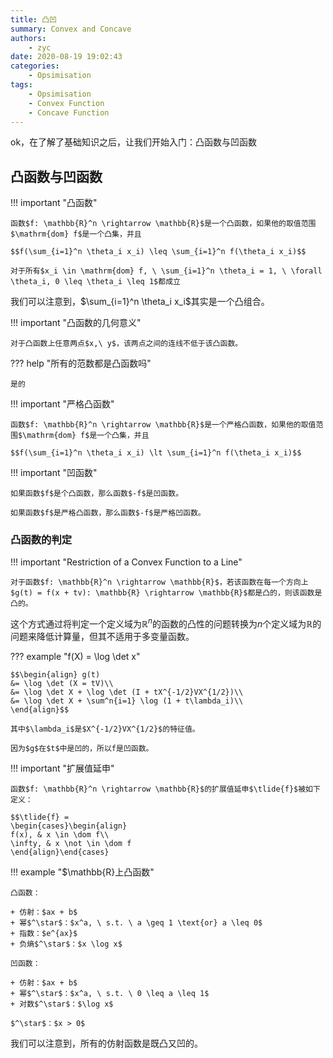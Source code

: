 ```yaml
---
title: 凸凹
summary: Convex and Concave
authors:
    - zyc
date: 2020-08-19 19:02:43
categories:
    - Opsimisation
tags:
    - Opsimisation
    - Convex Function
    - Concave Function
---
```


ok，在了解了基础知识之后，让我们开始入门：凸函数与凹函数

## 凸函数与凹函数

!!! important "凸函数"

    函数$f: \mathbb{R}^n \rightarrow \mathbb{R}$是一个凸函数，如果他的取值范围$\mathrm{dom} f$是一个凸集，并且

    $$f(\sum_{i=1}^n \theta_i x_i) \leq \sum_{i=1}^n f(\theta_i x_i)$$

    对于所有$x_i \in \mathrm{dom} f, \ \sum_{i=1}^n \theta_i = 1, \ \forall \theta_i, 0 \leq \theta_i \leq 1$都成立

我们可以注意到，$\sum_{i=1}^n \theta_i x_i$其实是一个凸组合。

!!! important "凸函数的几何意义"

    对于凸函数上任意两点$x,\ y$，该两点之间的连线不低于该凸函数。

??? help "所有的范数都是凸函数吗"

    是的

!!! important "严格凸函数"

    函数$f: \mathbb{R}^n \rightarrow \mathbb{R}$是一个严格凸函数，如果他的取值范围$\mathrm{dom} f$是一个凸集，并且

    $$f(\sum_{i=1}^n \theta_i x_i) \lt \sum_{i=1}^n f(\theta_i x_i)$$

!!! important "凹函数"

    如果函数$f$是个凸函数，那么函数$-f$是凹函数。

    如果函数$f$是严格凸函数，那么函数$-f$是严格凹函数。

### 凸函数的判定

!!! important "Restriction of a Convex Function to a Line"

    对于函数$f: \mathbb{R}^n \rightarrow \mathbb{R}$，若该函数在每一个方向上$g(t) = f(x + tv): \mathbb{R} \rightarrow \mathbb{R}$都是凸的，则该函数是凸的。

这个方式通过将判定一个定义域为$\mathbb{R}^n$的函数的凸性的问题转换为$n$个定义域为$\mathbb{R}$的问题来降低计算量，但其不适用于多变量函数。

??? example "f(X) = \log \det x"

    $$\begin{align} g(t) 
    &= \log \det (X = tV)\\
    &= \log \det X + \log \det (I + tX^{-1/2}VX^{1/2})\\
    &= \log \det X + \sum^n{i=1} \log (1 + t\lambda_i)\\
    \end{align}$$

    其中$\lambda_i$是$X^{-1/2}VX^{1/2}$的特征值。

    因为$g$在$t$中是凹的，所以f是凹函数。

!!! important "扩展值延申"

    函数$f: \mathbb{R}^n \rightarrow \mathbb{R}$的扩展值延申$\tlide{f}$被如下定义：

    $$\tlide{f} = 
    \begin{cases}\begin{align}
    f(x), & x \in \dom f\\
    \infty, & x \not \in \dom f
    \end{align}\end{cases}

!!! example "$\mathbb{R}上凸函数"

    凸函数：

    + 仿射：$ax + b$
    + 幂$^\star$：$x^a, \ s.t. \ a \geq 1 \text{or} a \leq 0$
    + 指数：$e^{ax}$
    + 负熵$^\star$：$x \log x$

    凹函数：

    + 仿射：$ax + b$
    + 幂$^\star$：$x^a, \ s.t. \ 0 \leq a \leq 1$
    + 对数$^\star$：$\log x$

    $^\star$：$x > 0$

我们可以注意到，所有的仿射函数是既凸又凹的。
